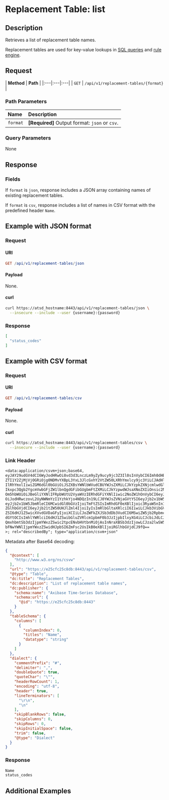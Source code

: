 # Replacement Table: list

## Description

Retrieves a list of replacement table names.

Replacement tables are used for key-value lookups in [SQL queries](../../../sql/README.md#lookup) and [rule engine](../../../rule-engine/functions-lookup.md#lookup).

## Request

| **Method** | **Path** |
|:---|:---|:---|
| `GET` | `/api/v1/replacement-tables/{format}` |

### Path Parameters

| **Name** | **Description** |
|:---|:---|
| `format` | **[Required]** Output format: `json` or `csv`. |

### Query Parameters

None

## Response

### Fields

If `format` is `json`, response includes a JSON array containing names of existing replacement tables.

If `format` is `csv`, response includes a list of names in CSV format with the predefined header `Name`.

## Example with JSON format

### Request

#### URI

```elm
GET /api/v1/replacement-tables/json
```

#### Payload

None.

#### curl

```bash
curl https://atsd_hostname:8443/api/v1/replacement-tables/json \
  --insecure --include --user {username}:{password}
```

### Response

```json
[
  "status_codes"
]
```

## Example with CSV format

### Request

#### URI

```elm
GET /api/v1/replacement-tables/csv
```

#### Payload

None.

#### curl

```bash
curl https://atsd_hostname:8443/api/v1/replacement-tables/csv \
  --insecure --include --user {username}:{password}
```

### Link Header

```txt
<data:application/csvm+json;base64,
eyJAY29udGV4dCI6WyJodHRwOi8vd3d3LnczLm9yZy9ucy9jc3Z3Il0sInVybCI6Imh0dHBzOi8v
ZTI1Y2ZjMjVjOGRiOjg0NDMvYXBpL3YxL3JlcGxhY2VtZW50LXRhYmxlcy9jc3YiLCJAdHlwZSI6
IlRhYmxlIiwiZGM6dGl0bGUiOiJSZXBsYWNlbWVudCBUYWJsZXMiLCJkYzpkZXNjcmlwdGlvbiI6
Ikxpc3Qgb2YgcmVwbGFjZW1lbnQgdGFibGUgbmFtZXMiLCJkYzpwdWJsaXNoZXIiOnsic2NoZW1h
Om5hbWUiOiJBeGliYXNlIFRpbWUtU2VyaWVzIERhdGFiYXNlIiwic2NoZW1hOnVybCI6eyJAaWQi
OiJodHRwczovL2UyNWNmYzI1YzhkYjo4NDQzIn19LCJ0YWJsZVNjaGVtYSI6eyJjb2x1bW5zIjpb
eyJjb2x1bW5JbmRleCI6MCwidGl0bGVzIjoiTmFtZSIsImRhdGF0eXBlIjoic3RyaW5nIn1dfSwi
ZGlhbGVjdCI6eyJjb21tZW50UHJlZml4IjoiIyIsImRlbGltaXRlciI6IiwiLCJkb3VibGVRdW90
ZSI6dHJ1ZSwicXVvdGVDaGFyIjoiXCIiLCJoZWFkZXJSb3dDb3VudCI6MSwiZW5jb2RpbmciOiJ1
dGYtOCIsImhlYWRlciI6dHJ1ZSwibGluZVRlcm1pbmF0b3JzIjpbIlxyXG4iLCJcbiJdLCJza2lw
QmxhbmtSb3dzIjpmYWxzZSwic2tpcENvbHVtbnMiOjAsInNraXBSb3dzIjowLCJza2lwSW5pdGlh
bFNwYWNlIjpmYWxzZSwidHJpbSI6ZmFsc2UsIkB0eXBlIjoiRGlhbGVjdCJ9fQ==
>; rel="describedBy"; type="application/csvm+json"
```

Metadata after Base64 decoding:

```json
{
  "@context": [
    "http://www.w3.org/ns/csvw"
  ],
  "url": "https://e25cfc25c8db:8443/api/v1/replacement-tables/csv",
  "@type": "Table",
  "dc:title": "Replacement Tables",
  "dc:description": "List of replacement table names",
  "dc:publisher": {
    "schema:name": "Axibase Time-Series Database",
    "schema:url": {
      "@id": "https://e25cfc25c8db:8443"
    }
  },
  "tableSchema": {
    "columns": [
      {
        "columnIndex": 0,
        "titles": "Name",
        "datatype": "string"
      }
    ]
  },
  "dialect": {
    "commentPrefix": "#",
    "delimiter": ",",
    "doubleQuote": true,
    "quoteChar": "\"",
    "headerRowCount": 1,
    "encoding": "utf-8",
    "header": true,
    "lineTerminators": [
      "\r\n",
      "\n"
    ],
    "skipBlankRows": false,
    "skipColumns": 0,
    "skipRows": 0,
    "skipInitialSpace": false,
    "trim": false,
    "@type": "Dialect"
  }
}
```

### Response

```txt
Name
status_codes
```

## Additional Examples
